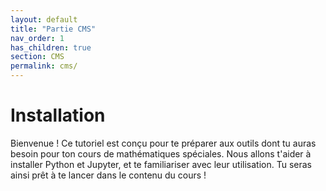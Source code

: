 ```yaml
---
layout: default
title: "Partie CMS"
nav_order: 1
has_children: true 
section: CMS
permalink: cms/
---
```


# Installation
Bienvenue ! Ce tutoriel est conçu pour te préparer aux outils dont tu auras besoin pour ton cours de mathématiques spéciales. Nous allons t'aider à installer Python et Jupyter, et te familiariser avec leur utilisation. Tu seras ainsi prêt à te lancer dans le contenu du cours !

